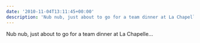 ```yaml
---
date: '2010-11-04T13:11:45+00:00'
description: 'Nub nub, just about to go for a team dinner at La Chapelle... '
---
```

Nub nub, just about to go for a team dinner at La Chapelle... 
